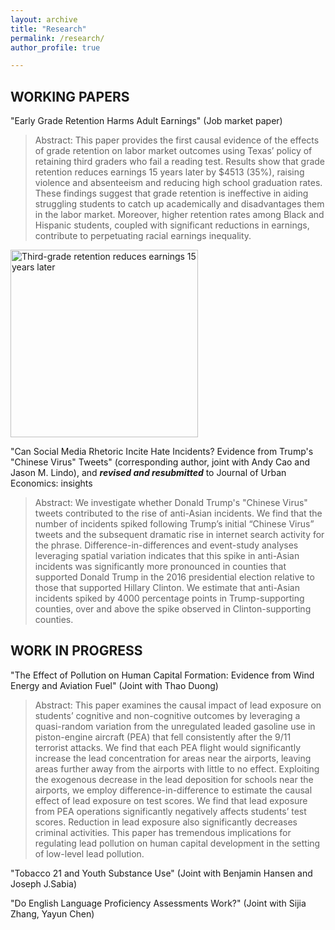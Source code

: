 ```yaml
---
layout: archive
title: "Research"
permalink: /research/
author_profile: true

---
```

## WORKING PAPERS

"Early Grade Retention Harms Adult Earnings" (Job market paper)

> Abstract: This paper provides the first causal evidence of the effects of grade retention on labor market outcomes using Texas’ policy of retaining third graders who fail a reading test. Results show that grade retention reduces earnings 15 years later by $4513 (35%), raising violence and absenteeism and reducing high school graduation rates. These findings suggest that grade retention is ineffective in aiding struggling students to catch up academically and disadvantages them in the labor market. Moreover, higher retention rates among Black and Hispanic students, coupled with significant reductions in earnings, contribute to perpetuating racial earnings inequality.


<img src="https://github.com/jieezhong/jieezhong.github.io/blob/fe9ce802c902ee692fb80d3576f378c1876fb0f4/images/research/wage15y_all(ch).png" alt="Third-grade retention reduces earnings 15 years later" width="300" height="300">

 "Can Social Media Rhetoric Incite Hate Incidents? Evidence from Trump's "Chinese Virus" Tweets" (corresponding author, joint with Andy Cao and Jason M. Lindo), and 
 ***revised and resubmitted*** to Journal of Urban Economics: insights

> Abstract: We investigate whether Donald Trump's "Chinese Virus" tweets contributed to the rise of anti-Asian incidents. We find that the number of incidents spiked following Trump’s initial “Chinese Virus” tweets and the subsequent dramatic rise in internet search activity for the phrase. Difference-in-differences and event-study analyses leveraging spatial variation indicates that this spike in anti-Asian incidents was significantly more pronounced in counties that supported Donald Trump in the 2016 presidential election relative to those that supported Hillary Clinton. We estimate that anti-Asian incidents spiked by 4000 percentage points in Trump-supporting counties, over and above the spike observed in Clinton-supporting counties. 

## WORK IN PROGRESS

"The Effect of Pollution on Human Capital Formation: Evidence from Wind Energy and Aviation Fuel" (Joint with Thao Duong)

> Abstract: This paper examines the causal impact of lead exposure on students’ cognitive and non-cognitive outcomes by leveraging a quasi-random variation from the unregulated leaded gasoline use in piston-engine aircraft (PEA) that fell consistently after the 9/11 terrorist attacks. We find that each PEA flight would significantly increase the lead concentration for areas near the airports, leaving areas further away from the airports with little to no effect. Exploiting the exogenous decrease in the lead deposition for schools near the airports, we employ difference-in-difference to estimate the causal effect of lead exposure on test scores. We find that lead exposure from PEA operations significantly negatively affects students’ test scores. Reduction in lead exposure also significantly decreases criminal activities. This paper has tremendous implications for regulating lead pollution on human capital development in the setting of low-level lead pollution.

"Tobacco 21 and Youth Substance Use" (Joint with Benjamin Hansen and Joseph J.Sabia)

"Do English Language Proficiency Assessments Work?" (Joint with Sijia Zhang, Yayun Chen)

